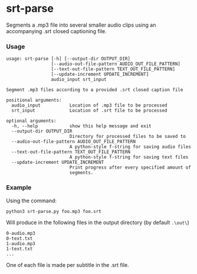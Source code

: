 # srt-parse
Segments a .mp3 file into several smaller audio clips using an accompanying .srt closed captioning file.

### Usage

    usage: srt-parse [-h] [--output-dir OUTPUT_DIR]
                     [--audio-out-file-pattern AUDIO_OUT_FILE_PATTERN]
                     [--text-out-file-pattern TEXT_OUT_FILE_PATTERN]
                     [--update-increment UPDATE_INCREMENT]
                     audio_input srt_input

    Segment .mp3 files according to a provided .srt closed caption file

    positional arguments:
      audio_input           Location of .mp3 file to be processed
      srt_input             Location of .srt file to be processed

    optional arguments:
      -h, --help            show this help message and exit
      --output-dir OUTPUT_DIR
                            Directory for processed files to be saved to
      --audio-out-file-pattern AUDIO_OUT_FILE_PATTERN
                            A python-style f-string for saving audio files
      --text-out-file-pattern TEXT_OUT_FILE_PATTERN
                            A python-style f-string for saving text files
      --update-increment UPDATE_INCREMENT
                            Print progress after every specified amount of
                            segments.

### Example
Using the command:

    python3 srt-parse.py foo.mp3 foo.srt

Will produce in the following files in the output directory (by default `.\out\`)

    0-audio.mp3
    0-text.txt
    1-audio.mp3
    1-text.txt
    ...
    
One of each file is made per subtitle in the .srt file.
